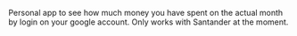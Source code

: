 Personal app to see how much money you have spent on the actual month by login on your google account. Only works with Santander at the moment.
